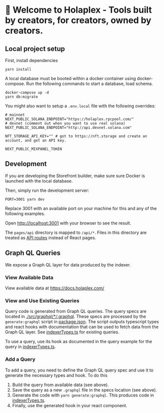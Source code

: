 # 👋 Welcome to Holaplex - Tools built by creators, for creators, owned by creators.

## Local project setup

First, install dependencies

```
yarn install
```

A local database must be booted within a docker container using
docker-compose. Run the following commands to start a database, load schema.

```
docker-compose up -d
yarn db:migrate
```

You might also want to setup a `.env.local` file with the following overrides:

```env
# mainnet
NEXT_PUBLIC_SOLANA_ENDPOINT="https://holaplex.rpcpool.com/"
# devnet (comment out when you want to use real solana)
NEXT_PUBLIC_SOLANA_ENDPOINT="http://api.devnet.solana.com"

NFT_STORAGE_API_KEY="" # got to https://nft.storage and create an account, and get an API key.

NEXT_PUBLIC_MIXPANEL_TOKEN
```

## Development

If you are developing the Storefront builder, make sure sure Docker is launched with the local database.

Then, simply run the development server:

```
PORT=3001 yarn dev
```

Replace 3001 with an available port on your machine for this and any of the following examples.

Open [http://localhost:3001](http://localhost:3001) with your browser to see the result.

The `pages/api` directory is mapped to `/api/*`. Files in this directory are treated as [API routes](https://nextjs.org/docs/api-routes/introduction) instead of React pages.

## Graph QL Queries

We expose a Graph QL layer for data produced by the indexer.

### View Available Data

View available data at https://docs.holaplex.com/

### View and Use Existing Queries

Query code is generated from Graph QL queries.
The query specs are located in [./src/graphql/\*_/_.graphql](./src/graphql/).
These specs are processed by the `generate:graphql` script in [package.json](./package.json).
The script outputs typescript types and react hooks with documentation that can be used to fetch data from
the Graph QL layer. See [indexerTypes.ts](./src/graphql/indexerTypes.ts) for existing queries.

To use a query, use its hook as documented in the query example for the query in [indexerTypes.ts](./src/graphql/indexerTypes.ts).

### Add a Query

To add a query, you need to define the Graph QL query spec and use it to generate the necessary
types and hook. To do this

1. Build the query from available data (see above).
1. Save the query as a new `.graphql` file in the specs location (see above).
1. Generate the code with `yarn generate:graphql`. This produces code in [indexerTypes.ts](./src/graphql/indexerTypes.ts).
1. Finally, use the generated hook in your react component.
